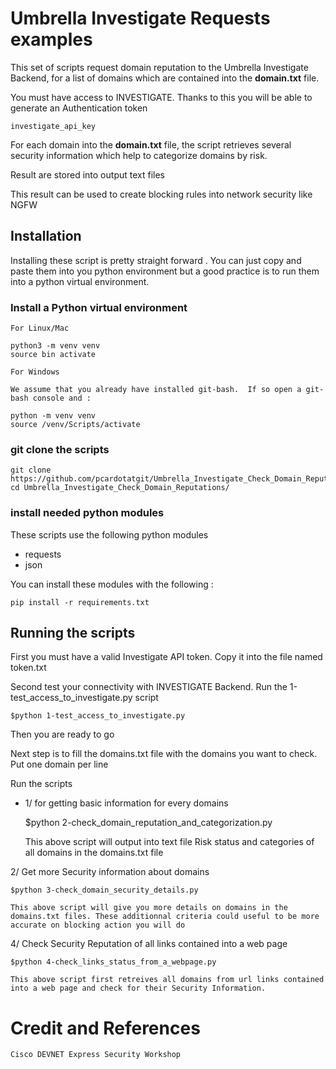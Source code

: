 # Umbrella Investigate Requests examples

This set of scripts request domain reputation to the Umbrella Investigate Backend, for a list of domains which are contained into the <b>domain.txt</b> file.

You must have access to INVESTIGATE.  Thanks to this you will be able to generate an Authentication token

	investigate_api_key

For each domain into the <b>domain.txt</b> file, the script retrieves several security information which help to categorize domains by risk.

Result are stored into output text files

This result can be used to create blocking rules into network security like NGFW

## Installation

Installing these script is pretty straight forward . You can just copy and paste them into you python environment but a good practice is to run them into a python virtual environment.

### Install a Python virtual environment

	For Linux/Mac 

	python3 -m venv venv
	source bin activate

	For Windows 
	
	We assume that you already have installed git-bash.  If so open a git-bash console and :

	python -m venv venv
	source /venv/Scripts/activate

### git clone the scripts

	git clone https://github.com/pcardotatgit/Umbrella_Investigate_Check_Domain_Reputations.git
	cd Umbrella_Investigate_Check_Domain_Reputations/
	
### install needed python modules

These scripts use the following python modules

- requests
- json

You can install these modules with the following :

	pip install -r requirements.txt
	
## Running the scripts

First you must have a valid Investigate API token.  Copy it into the file named token.txt

Second test your connectivity with INVESTIGATE Backend.  Run the 1-test_access_to_investigate.py script

	$python 1-test_access_to_investigate.py
	
Then you are ready to go

Next step is to fill the domains.txt file with the domains you want to check. Put one domain per line

Run the scripts

- 1/ for getting basic information for every domains


	$python 2-check_domain_reputation_and_categorization.py
	
	This above script will output into text file Risk status and categories of all domains in the domains.txt file
	
2/ Get more Security information about domains

	$python 3-check_domain_security_details.py
	
	This above script will give you more details on domains in the domains.txt files. These additionnal criteria could useful to be more accurate on blocking action you will do
	
4/ Check Security Reputation of all links contained into a web page

	$python 4-check_links_status_from_a_webpage.py
	
	This above script first retreives all domains from url links contained into a web page and check for their Security Information.

# Credit and References

	Cisco DEVNET Express Security Workshop
	

